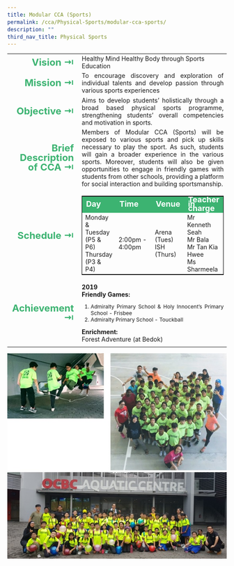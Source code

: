 ```yaml
---
title: Modular CCA (Sports)
permalink: /cca/Physical-Sports/modular-cca-sports/
description: ""
third_nav_title: Physical Sports
---
```

<table>
	<tbody><tr><td width="70" style="line-height:1; font-weight:bold; font-size: 22px; color:mediumseagreen; border:0px solid black; text-align:right">Vision ⇥</td>
		<td>Healthy Mind Healthy Body through Sports Education</td>
	</tr>
	<tr><td style="line-height:1; font-weight:bold; font-size: 22px; color:mediumseagreen; border:0px solid black; text-align:right">Mission ⇥</td>
		<td style="text-align:justify">To encourage discovery and exploration of individual talents and develop passion through various sports experiences</td>
	</tr>
	<tr><td style="line-height:1; font-weight:bold; font-size: 22px; color:mediumseagreen; border:0px solid black; text-align:right">Objective ⇥</td>
		<td style="text-align:justify">Aims to develop students’ holistically through a broad based physical sports programme, strengthening students’ overall competencies and motivation in sports.</td>
	</tr>
		<tr><td style="line-height:1; font-weight:bold; font-size: 22px; color:mediumseagreen; border:0px solid black; text-align:right">Brief Description of CCA ⇥</td>
		<td style="text-align:justify">Members of Modular CCA (Sports) will be exposed to various sports and pick up skills necessary to play the sport. As such, students will gain a broader experience in the various sports. Moreover, students will also be given opportunities to engage in friendly games with students from other schools, providing a platform for social interaction and building sportsmanship.</td>
	</tr>
	<tr><td style="line-height:1; font-weight:bold; font-size: 22px; color:mediumseagreen; border:0px solid black; text-align:right">Schedule ⇥</td>
		<td>
			<table style="border:1px solid black">
		<tbody>
			<tr style="line-height:10px; font-weight: bold; background-color:mediumseagreen; font-size:18px;color:white"><td>Day</td><td width="100">Time</td><td>Venue</td><td>Teacher in charge</td></tr>
			<tr><td>Monday &amp; <br>Tuesday (P5 &amp; P6)<br>Thursday (P3 &amp; P4)</td><td>2:00pm - 4:00pm</td><td>Arena (Tues)<br>ISH (Thurs)</td><td>Mr Kenneth Seah<br>Mr Bala<br>Mr Tan Kia Hwee<br> Ms Sharmeela</td></tr>
		</tbody>
	</table>
		</td>
	</tr>
		<tr><td style="line-height:1; font-weight:bold; font-size: 22px; color:mediumseagreen; border:0px solid black; text-align:right">Achievement ⇥</td>
			<td style="text-align:justify"><b>2019</b><br>
				<b>Friendly Games:</b><br>
				<ol style="font-size:12px">
					<li style="line-height:15px">Admiralty Primary School &amp; Holy Innocent’s Primary School - Frisbee</li>
					<li style="line-height:15px">Admiralty Primary School - Touckball</li></ol>
				<b>Enrichment:</b><br>Forest Adventure (at Bedok)
			</td>
	</tr>
	<tr><td></td></tr>
</tbody></table>

![](/images/CCA/MultiSportsCCA.jpeg)